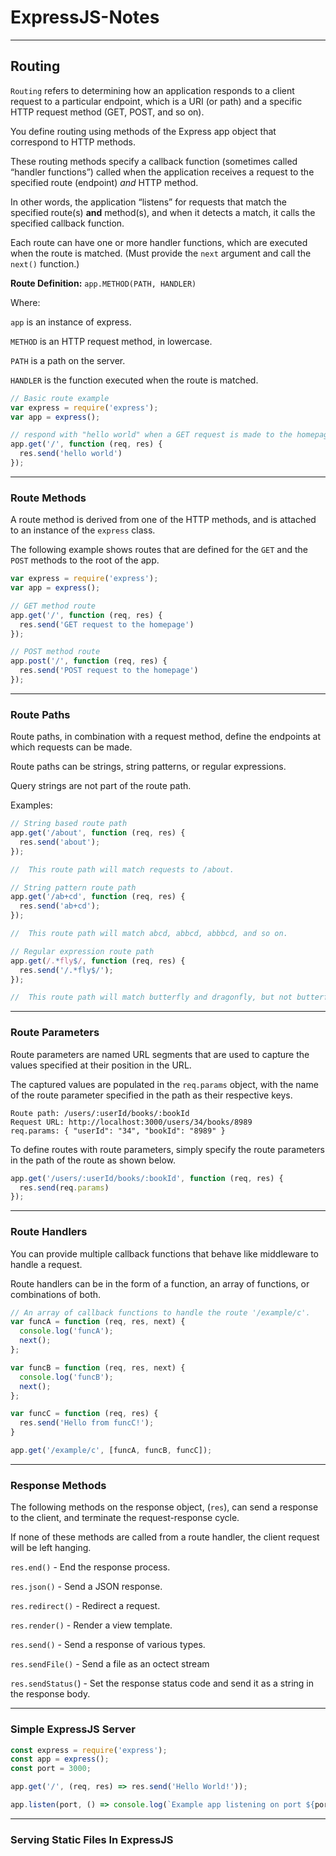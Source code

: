 # ExpressJS-Notes

___

## Routing

`Routing` refers to determining how an application responds to a client request to a particular endpoint, which is a URI (or path) and a specific HTTP request method (GET, POST, and so on).

You define routing using methods of the Express app object that correspond to HTTP methods.

These routing methods specify a callback function (sometimes called “handler functions”) called when the application receives a request to the specified route (endpoint) _and_ HTTP method. 

In other words, the application “listens” for requests that match the specified route(s) **and** method(s), and when it detects a match, it calls the specified callback function.

Each route can have one or more handler functions, which are executed when the route is matched. (Must provide the `next` argument and call the `next()` function.)


**Route Definition:**  `app.METHOD(PATH, HANDLER)`

Where:

  `app` is an instance of express.
  
  `METHOD` is an HTTP request method, in lowercase.
  
  `PATH` is a path on the server.
  
  `HANDLER` is the function executed when the route is matched.

```js
// Basic route example
var express = require('express');
var app = express();

// respond with "hello world" when a GET request is made to the homepage
app.get('/', function (req, res) {
  res.send('hello world')
});
```

___

### Route Methods

A route method is derived from one of the HTTP methods, and is attached to an instance of the `express` class.

The following example shows routes that are defined for the `GET` and the `POST` methods to the root of the app.

```js
var express = require('express');
var app = express();

// GET method route
app.get('/', function (req, res) {
  res.send('GET request to the homepage')
});

// POST method route
app.post('/', function (req, res) {
  res.send('POST request to the homepage')
});
```

___

### Route Paths

Route paths, in combination with a request method, define the endpoints at which requests can be made. 

Route paths can be strings, string patterns, or regular expressions.

Query strings are not part of the route path.

Examples:
```js
// String based route path
app.get('/about', function (req, res) {
  res.send('about');
});

//  This route path will match requests to /about.
```

```js
// String pattern route path
app.get('/ab+cd', function (req, res) {
  res.send('ab+cd');
});

//  This route path will match abcd, abbcd, abbbcd, and so on.
```

```js
// Regular expression route path
app.get(/.*fly$/, function (req, res) {
  res.send('/.*fly$/');
});

//  This route path will match butterfly and dragonfly, but not butterflyman, dragonflyman, and so on.
```

___

### Route Parameters

Route parameters are named URL segments that are used to capture the values specified at their position in the URL. 

The captured values are populated in the `req.params` object, with the name of the route parameter specified in the path as their respective keys.

```
Route path: /users/:userId/books/:bookId
Request URL: http://localhost:3000/users/34/books/8989
req.params: { "userId": "34", "bookId": "8989" }
```

To define routes with route parameters, simply specify the route parameters in the path of the route as shown below.

```js
app.get('/users/:userId/books/:bookId', function (req, res) {
  res.send(req.params)
});
```

___

### Route Handlers

You can provide multiple callback functions that behave like middleware to handle a request.

Route handlers can be in the form of a function, an array of functions, or combinations of both.

```js
// An array of callback functions to handle the route '/example/c'.
var funcA = function (req, res, next) {
  console.log('funcA');
  next();
};

var funcB = function (req, res, next) {
  console.log('funcB');
  next();
};

var funcC = function (req, res) {
  res.send('Hello from funcC!');
}

app.get('/example/c', [funcA, funcB, funcC]);
```

___

### Response Methods

The following methods on the response object, (`res`), can send a response to the client, and terminate the request-response cycle. 

If none of these methods are called from a route handler, the client request will be left hanging.

`res.end()` - End the response process.

`res.json()` - Send a JSON response.

`res.redirect()` - Redirect a request.

`res.render()` - Render a view template.

`res.send()` - Send a response of various types.

`res.sendFile()` - Send a file as an octect stream

`res.sendStatus(`) - Set the response status code and send it as a string in the response body.

___

### Simple ExpressJS Server

```js
const express = require('express');
const app = express();
const port = 3000;

app.get('/', (req, res) => res.send('Hello World!'));

app.listen(port, () => console.log(`Example app listening on port ${port}!`));
```

___

### Serving Static Files In ExpressJS








